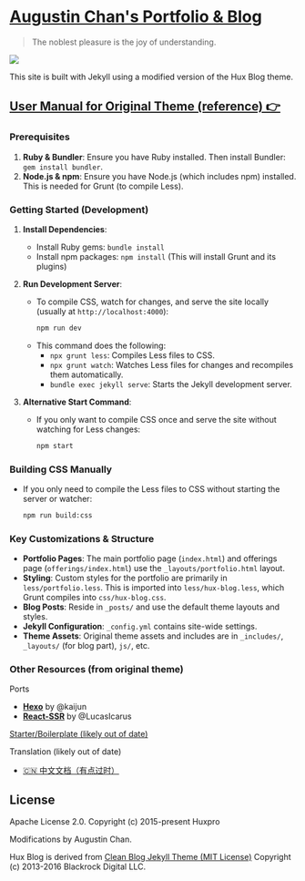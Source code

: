 # [Augustin Chan's Portfolio & Blog](https://augustinchan.dev)

> The noblest pleasure is the joy of understanding.

![](https://augchan42.github.io/img/blog-desktop.jpg)

This site is built with Jekyll using a modified version of the Hux Blog theme.

## [User Manual for Original Theme (reference) 👉](_doc/Manual.md)

### Prerequisites

1.  **Ruby & Bundler**: Ensure you have Ruby installed. Then install Bundler: `gem install bundler`.
2.  **Node.js & npm**: Ensure you have Node.js (which includes npm) installed. This is needed for Grunt (to compile Less).

### Getting Started (Development)

1.  **Install Dependencies**:

    - Install Ruby gems: `bundle install`
    - Install npm packages: `npm install` (This will install Grunt and its plugins)

2.  **Run Development Server**:

    - To compile CSS, watch for changes, and serve the site locally (usually at `http://localhost:4000`):
      ```sh
      npm run dev
      ```
    - This command does the following:
      - `npx grunt less`: Compiles Less files to CSS.
      - `npx grunt watch`: Watches Less files for changes and recompiles them automatically.
      - `bundle exec jekyll serve`: Starts the Jekyll development server.

3.  **Alternative Start Command**:
    - If you only want to compile CSS once and serve the site without watching for Less changes:
      ```sh
      npm start
      ```

### Building CSS Manually

- If you only need to compile the Less files to CSS without starting the server or watcher:
  ```sh
  npm run build:css
  ```

### Key Customizations & Structure

- **Portfolio Pages**: The main portfolio page (`index.html`) and offerings page (`offerings/index.html`) use the `_layouts/portfolio.html` layout.
- **Styling**: Custom styles for the portfolio are primarily in `less/portfolio.less`. This is imported into `less/hux-blog.less`, which Grunt compiles into `css/hux-blog.css`.
- **Blog Posts**: Reside in `_posts/` and use the default theme layouts and styles.
- **Jekyll Configuration**: `_config.yml` contains site-wide settings.
- **Theme Assets**: Original theme assets and includes are in `_includes/`, `_layouts/` (for blog part), `js/`, etc.

### Other Resources (from original theme)

Ports

- [**Hexo**](https://github.com/Kaijun/hexo-theme-huxblog) by @kaijun
- [**React-SSR**](https://github.com/LucasIcarus/huxpro.github.io/tree/ssr) by @LucasIcarus

[Starter/Boilerplate (likely out of date)](https://github.com/huxpro/huxblog-boilerplate)

Translation (likely out of date)

- [🇨🇳 中文文档（有点过时）](https://github.com/Huxpro/huxpro.github.io/blob/master/_doc/README.zh.md)

## License

Apache License 2.0.
Copyright (c) 2015-present Huxpro

Modifications by Augustin Chan.

Hux Blog is derived from [Clean Blog Jekyll Theme (MIT License)](https://github.com/BlackrockDigital/startbootstrap-clean-blog-jekyll/)
Copyright (c) 2013-2016 Blackrock Digital LLC.
